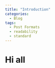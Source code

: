 ```yaml
---
title: "Introduction"
categories:
  - Blog
tags:
  - Post Formats
  - readability
  - standard
---
```



# Hi all


